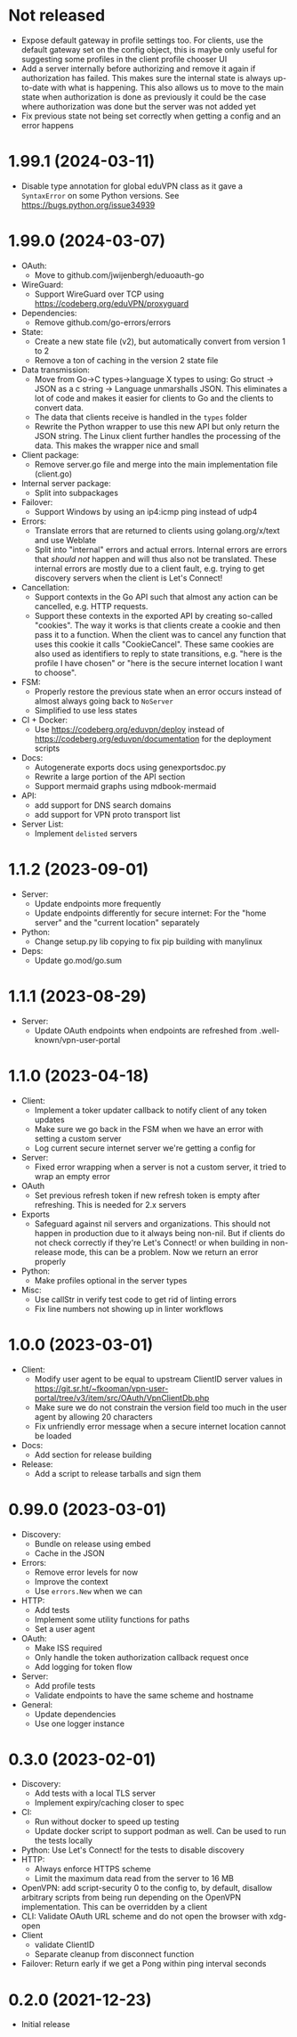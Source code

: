 # Not released
* Expose default gateway in profile settings too. For clients, use the default gateway set on the config object, this is maybe only useful for suggesting some profiles in the client profile chooser UI
* Add a server internally before authorizing and remove it again if authorization has failed. This makes sure the internal state is always up-to-date with what is happening. This also allows us to move to the main state when authorization is done as previously it could be the case where authorization was done but the server was not added yet
* Fix previous state not being set correctly when getting a config and an error happens

# 1.99.1 (2024-03-11)
* Disable type annotation for global eduVPN class as it gave a `SyntaxError` on some Python versions. See https://bugs.python.org/issue34939

# 1.99.0 (2024-03-07)
* OAuth:
    - Move to github.com/jwijenbergh/eduoauth-go
* WireGuard:
    - Support WireGuard over TCP using https://codeberg.org/eduVPN/proxyguard
* Dependencies:
    - Remove github.com/go-errors/errors
* State:
    - Create a new state file (v2), but automatically convert from version 1 to 2
    - Remove a ton of caching in the version 2 state file
* Data transmission:
    - Move from Go->C types->language X types to using: Go struct -> JSON as a c string -> Language unmarshalls JSON. This eliminates a lot of code and makes it easier for clients to Go and the clients to convert data.
	- The data that clients receive is handled in the `types` folder
	- Rewrite the Python wrapper to use this new API but only return the JSON string. The Linux client further handles the processing of the data. This makes the wrapper nice and small
* Client package:
    - Remove server.go file and merge into the main implementation file (client.go)
* Internal server package:
    - Split into subpackages
* Failover:
    - Support Windows by using an ip4:icmp ping instead of udp4
* Errors:
    - Translate errors that are returned to clients using golang.org/x/text and use Weblate
    - Split into "internal" errors and actual errors. Internal errors are errors that *should not* happen and will thus also not be translated. These internal errors are mostly due to a client fault, e.g. trying to get discovery servers when the client is Let's Connect!
* Cancellation:
    - Support contexts in the Go API such that almost any action can be cancelled, e.g. HTTP requests.
    - Support these contexts in the exported API by creating so-called "cookies". The way it works is that clients create a cookie and then pass it to a function. When the client was to cancel any function that uses this cookie it calls "CookieCancel". These same cookies are also used as identifiers to reply to state transitions, e.g. "here is the profile I have chosen" or "here is the secure internet location I want to choose".
* FSM:
    - Properly restore the previous state when an error occurs instead of almost always going back to `NoServer`
    - Simplified to use less states
* CI + Docker:
    - Use https://codeberg.org/eduvpn/deploy instead of https://codeberg.org/eduvpn/documentation for the deployment scripts
* Docs:
    - Autogenerate exports docs using genexportsdoc.py
    - Rewrite a large portion of the API section
    - Support mermaid graphs using mdbook-mermaid
* API:
    - add support for DNS search domains
    - add support for VPN proto transport list
* Server List:
    - Implement `delisted` servers

# 1.1.2 (2023-09-01)
* Server:
    - Update endpoints more frequently
    - Update endpoints differently for secure internet: For the "home server" and the "current location" separately
* Python:
    - Change setup.py lib copying to fix pip building with manylinux
* Deps:
    - Update go.mod/go.sum

# 1.1.1 (2023-08-29)
* Server:
    - Update OAuth endpoints when endpoints are refreshed from .well-known/vpn-user-portal

# 1.1.0 (2023-04-18)
* Client:
    - Implement a toker updater callback to notify client of any token updates
    - Make sure we go back in the FSM when we have an error with setting a custom server
    - Log current secure internet server we're getting a config for
* Server:
    - Fixed error wrapping when a server is not a custom server, it tried to wrap an empty error
* OAuth
    - Set previous refresh token if new refresh token is empty after refreshing. This is needed for 2.x servers
* Exports
    - Safeguard against nil servers and organizations. This should not happen in production due to it always being non-nil. But if clients do not check correctly if they're Let's Connect! or when building in non-release mode, this can be a problem. Now we return an error properly
* Python:
    - Make profiles optional in the server types
* Misc:
    - Use callStr in verify test code to get rid of linting errors
    - Fix line numbers not showing up in linter workflows

# 1.0.0 (2023-03-01)
* Client:
    - Modify user agent to be equal to upstream ClientID server values in https://git.sr.ht/~fkooman/vpn-user-portal/tree/v3/item/src/OAuth/VpnClientDb.php
	- Make sure we do not constrain the version field too much in the user agent by allowing 20 characters
	- Fix unfriendly error message when a secure internet location cannot be loaded
* Docs:
    - Add section for release building
* Release:
    - Add a script to release tarballs and sign them

# 0.99.0 (2023-03-01)
* Discovery:
    - Bundle on release using embed
    - Cache in the JSON
* Errors:
    - Remove error levels for now
    - Improve the context
    - Use `errors.New` when we can
* HTTP:
	- Add tests
    - Implement some utility functions for paths
    - Set a user agent
* OAuth:
    - Make ISS required
    - Only handle the token authorization callback request once
    - Add logging for token flow
* Server:
    - Add profile tests
    - Validate endpoints to have the same scheme and hostname
* General:
    - Update dependencies
    - Use one logger instance

# 0.3.0 (2023-02-01)
* Discovery:
    - Add tests with a local TLS server
    - Implement expiry/caching closer to spec
* CI:
    - Run without docker to speed up testing
    - Update docker script to support podman as well. Can be used to run the tests locally
* Python: Use Let's Connect! for the tests to disable discovery
* HTTP:
    - Always enforce HTTPS scheme
    - Limit the maximum data read from the server to 16 MB
* OpenVPN: add script-security 0 to the config to, by default, disallow arbitrary scripts from being run depending on the OpenVPN implementation. This can be overridden by a client
* CLI: Validate OAuth URL scheme and do not open the browser with xdg-open
* Client
    - validate ClientID
    - Separate cleanup from disconnect function
* Failover: Return early if we get a Pong within ping interval seconds

# 0.2.0 (2021-12-23)
* Initial release

